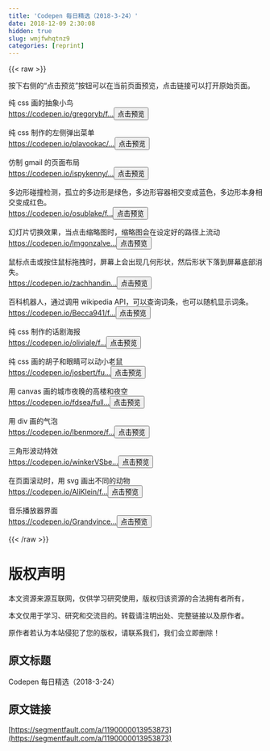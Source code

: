 ```yaml
---
title: 'Codepen 每日精选（2018-3-24）' 
date: 2018-12-09 2:30:08
hidden: true
slug: wmjfwhqtnz9
categories: [reprint]
---
```


{{< raw >}}

                    
<p>按下右侧的“点击预览”按钮可以在当前页面预览，点击链接可以打开原始页面。</p>
<p>纯 css 画的抽象小鸟<br><a href="https://codepen.io/gregoryb/full/KQqPMz" rel="nofollow noreferrer" target="_blank">https://codepen.io/gregoryb/f...</a><button class="btn btn-xs btn-default ml10 preview" data-url="gregoryb/full/KQqPMz" data-typeid="3">点击预览</button></p>
<p>纯 css 制作的左侧弹出菜单<br><a href="https://codepen.io/plavookac/full/qomrMw" rel="nofollow noreferrer" target="_blank">https://codepen.io/plavookac/...</a><button class="btn btn-xs btn-default ml10 preview" data-url="plavookac/full/qomrMw" data-typeid="3">点击预览</button></p>
<p>仿制 gmail 的页面布局<br><a href="https://codepen.io/ispykenny/full/JLNOjb" rel="nofollow noreferrer" target="_blank">https://codepen.io/ispykenny/...</a><button class="btn btn-xs btn-default ml10 preview" data-url="ispykenny/full/JLNOjb" data-typeid="3">点击预览</button></p>
<p>多边形碰撞检测，孤立的多边形是绿色，多边形容器相交变成蓝色，多边形本身相交变成红色。<br><a href="https://codepen.io/osublake/full/eMvZmo" rel="nofollow noreferrer" target="_blank">https://codepen.io/osublake/f...</a><button class="btn btn-xs btn-default ml10 preview" data-url="osublake/full/eMvZmo" data-typeid="3">点击预览</button></p>
<p>幻灯片切换效果，当点击缩略图时，缩略图会在设定好的路径上流动<br><a href="https://codepen.io/lmgonzalves/full/EEKEaM" rel="nofollow noreferrer" target="_blank">https://codepen.io/lmgonzalve...</a><button class="btn btn-xs btn-default ml10 preview" data-url="lmgonzalves/full/EEKEaM" data-typeid="3">点击预览</button></p>
<p>鼠标点击或按住鼠标拖拽时，屏幕上会出现几何形状，然后形状下落到屏幕底部消失。<br><a href="https://codepen.io/zachhanding/full/oqzmOP" rel="nofollow noreferrer" target="_blank">https://codepen.io/zachhandin...</a><button class="btn btn-xs btn-default ml10 preview" data-url="zachhanding/full/oqzmOP" data-typeid="3">点击预览</button></p>
<p>百科机器人，通过调用 wikipedia API，可以查询词条，也可以随机显示词条。<br><a href="https://codepen.io/Becca941/full/zWoZLY" rel="nofollow noreferrer" target="_blank">https://codepen.io/Becca941/f...</a><button class="btn btn-xs btn-default ml10 preview" data-url="Becca941/full/zWoZLY" data-typeid="3">点击预览</button></p>
<p>纯 css 制作的话剧海报<br><a href="https://codepen.io/oliviale/full/RMZPZW" rel="nofollow noreferrer" target="_blank">https://codepen.io/oliviale/f...</a><button class="btn btn-xs btn-default ml10 preview" data-url="oliviale/full/RMZPZW" data-typeid="3">点击预览</button></p>
<p>纯 css 画的胡子和眼睛可以动小老鼠<br><a href="https://codepen.io/josbert/full/vRZWzR" rel="nofollow noreferrer" target="_blank">https://codepen.io/josbert/fu...</a><button class="btn btn-xs btn-default ml10 preview" data-url="josbert/full/vRZWzR" data-typeid="3">点击预览</button></p>
<p>用 canvas 画的城市夜晚的高楼和夜空<br><a href="https://codepen.io/fdsea/full/dRjBBN" rel="nofollow noreferrer" target="_blank">https://codepen.io/fdsea/full...</a><button class="btn btn-xs btn-default ml10 preview" data-url="fdsea/full/dRjBBN" data-typeid="3">点击预览</button></p>
<p>用 div 画的气泡<br><a href="https://codepen.io/lbenmore/full/wmeJQG" rel="nofollow noreferrer" target="_blank">https://codepen.io/lbenmore/f...</a><button class="btn btn-xs btn-default ml10 preview" data-url="lbenmore/full/wmeJQG" data-typeid="3">点击预览</button></p>
<p>三角形波动特效<br><a href="https://codepen.io/winkerVSbecks/full/kpFmw" rel="nofollow noreferrer" target="_blank">https://codepen.io/winkerVSbe...</a><button class="btn btn-xs btn-default ml10 preview" data-url="winkerVSbecks/full/kpFmw" data-typeid="3">点击预览</button></p>
<p>在页面滚动时，用 svg 画出不同的动物<br><a href="https://codepen.io/AliKlein/full/XERJNE" rel="nofollow noreferrer" target="_blank">https://codepen.io/AliKlein/f...</a><button class="btn btn-xs btn-default ml10 preview" data-url="AliKlein/full/XERJNE" data-typeid="3">点击预览</button></p>
<p>音乐播放器界面<br><a href="https://codepen.io/GrandvincentMarion/full/avyQPj" rel="nofollow noreferrer" target="_blank">https://codepen.io/Grandvince...</a><button class="btn btn-xs btn-default ml10 preview" data-url="GrandvincentMarion/full/avyQPj" data-typeid="3">点击预览</button></p>

                
{{< /raw >}}

# 版权声明
本文资源来源互联网，仅供学习研究使用，版权归该资源的合法拥有者所有，

本文仅用于学习、研究和交流目的。转载请注明出处、完整链接以及原作者。

原作者若认为本站侵犯了您的版权，请联系我们，我们会立即删除！

## 原文标题
Codepen 每日精选（2018-3-24）

## 原文链接
[https://segmentfault.com/a/1190000013953873](https://segmentfault.com/a/1190000013953873)


